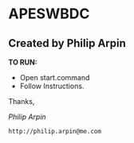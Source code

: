 APESWBDC
==============

Created by Philip Arpin
--------------

**TO RUN:**
- Open start.command
- Follow Instructions.



Thanks,

*Philip Arpin*

	http://philip.arpin@me.com
